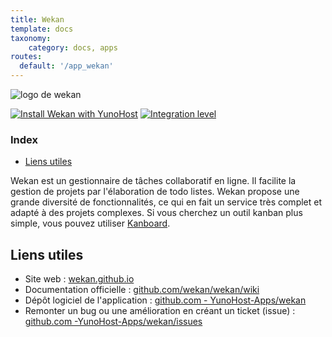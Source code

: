 ```yaml
---
title: Wekan
template: docs
taxonomy:
    category: docs, apps
routes:
  default: '/app_wekan'
---
```


![logo de wekan](image://wekan_logo.svg?height=80)

[![Install Wekan with YunoHost](https://install-app.yunohost.org/install-with-yunohost.png)](https://install-app.yunohost.org/?app=wekan) [![Integration level](https://dash.yunohost.org/integration/wekan.svg)](https://dash.yunohost.org/appci/app/wekan)

### Index

- [Liens utiles](#liens-utiles)

Wekan est un gestionnaire de tâches collaboratif en ligne. Il facilite la gestion de projets par l'élaboration de todo listes.
Wekan propose une grande diversité de fonctionnalités, ce qui en fait un service très complet et adapté à des projets complexes. Si vous cherchez un outil kanban plus simple, vous pouvez utiliser [Kanboard](/app_kanboard).

## Liens utiles

+ Site web : [wekan.github.io](https://wekan.github.io/)
+ Documentation officielle : [github.com/wekan/wekan/wiki](https://github.com/wekan/wekan/wiki)
+ Dépôt logiciel de l'application : [github.com - YunoHost-Apps/wekan](https://github.com/YunoHost-Apps/wekan_ynh)
+ Remonter un bug ou une amélioration en créant un ticket (issue) : [github.com -YunoHost-Apps/wekan/issues](https://github.com/YunoHost-Apps/wekan_ynh/issues)

